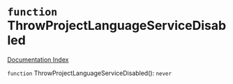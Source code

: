 # `function` ThrowProjectLanguageServiceDisabled

[Documentation Index](../README.md)

`function` ThrowProjectLanguageServiceDisabled(): `never`

